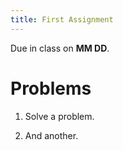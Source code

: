 ```yaml
---
title: First Assignment
---
```


Due in class on **MM DD**.

# Problems

1. Solve a problem.

2. And another.
